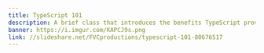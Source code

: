 ```yaml
---
title: TypeScript 101
description: A brief class that introduces the benefits TypeScript provides to large scale projects.
banner: https://i.imgur.com/KAPCJ9s.png
link: //slideshare.net/FVCproductions/typescript-101-80676517
---
```

